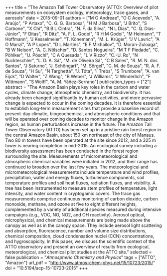 +++
title = "The Amazon Tall Tower Observatory (ATTO): Overview of pilot measurements on ecosystem ecology, meteorology, trace gases, and aerosols"
date = 2015-09-01
authors = ["M O Andreae", "O C Acevedo", "A. Araùjo", "P Artaxo", "C. G. G. Barbosa", "H M J Barbosa", "J Brito", "S Carbone", "X Chi", "B B L Cintra", "N. F. da Silva", "N L Dias", "C. Q. Dias-Júnior", "F Ditas", "R Ditz", "A. F. L. Godoi", "R H M Godoi", "M Heimann", "T Hoffmann", "J Kesselmeier", "T. Könemann", "M. L. Krüger", "J V Lavric", "A O Manzi", "A P Lopes", "D L Martins", "E F Mikhailov", "D. Moran-Zuloaga", "B W Nelson", "A. C. Nölscher", "D. Santos Nogueira", "M T F Piedade", "C. Pöhlker", "U. Pöschl", "C A Quesada", "L V Rizzo", "C.-U. Ro", "N Ruckteschler", "L. D. A. Sá", "M. de Oliveira Sá", "C B Sales", "R. M. N. dos Santos", "J Saturno", "J. Schöngart", "M. Sörgel", "C. M. de Souza", "R. A. F. de Souza", "H Su", "N Targhetta", "J. Tóta", "I Trebs", "S Trumbore", "A. van Eijck", "D Walter", "Z Wang", "B Weber", "J Williams", "J Winderlich", "F Wittmann", "S Wolff", "A. M. Yáñez-Serrano"]
publication_types = ["2"]
abstract = "The Amazon Basin plays key roles in the carbon and water cycles, climate change, atmospheric chemistry, and biodiversity. It has already been changed significantly by human activities, and more pervasive change is expected to occur in the coming decades. It is therefore essential to establish long-term measurement sites that provide a baseline record of present-day climatic, biogeochemical, and atmospheric conditions and that will be operated over coming decades to monitor change in the Amazon region, as human perturbations increase in the future. The Amazon Tall Tower Observatory (ATTO) has been set up in a pristine rain forest region in the central Amazon Basin, about 150 km northeast of the city of Manaus. Two 80 m towers have been operated at the site since 2012, and a 325 m tower is nearing completion in mid-2015. An ecological survey including a biodiversity assessment has been conducted in the forest region surrounding the site. Measurements of micrometeorological and atmospheric chemical variables were initiated in 2012, and their range has continued to broaden over the last few years. The meteorological and micrometeorological measurements include temperature and wind profiles, precipitation, water and energy fluxes, turbulence components, soil temperature profiles and soil heat fluxes, radiation fluxes, and visibility. A tree has been instrumented to measure stem profiles of temperature, light intensity, and water content in cryptogamic covers. The trace gas measurements comprise continuous monitoring of carbon dioxide, carbon monoxide, methane, and ozone at five to eight different heights, complemented by a variety of additional species measured during intensive campaigns (e.g., VOC, NO, NO2, and OH reactivity). Aerosol optical, microphysical, and chemical measurements are being made above the canopy as well as in the canopy space. They include aerosol light scattering and absorption, fluorescence, number and volume size distributions, chemical composition, cloud condensation nuclei (CCN) concentrations, and hygroscopicity. In this paper, we discuss the scientific context of the ATTO observatory and present an overview of results from ecological, meteorological, and chemical pilot studies at the ATTO site."
selected = false
publication = "*Atmospheric Chemistry and Physics*"
tags = ["ATTO", "Amazon"]
url_pdf = "http://www.atmos-chem-phys.net/15/10723/2015/"
doi = "10.5194/acp-15-10723-2015"
+++

